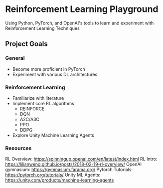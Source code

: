 # Reinforcement Learning Playground
Using Python, PyTorch, and OpenAI's tools to learn and experiment with Reinforcement Learning Techniques

## Project Goals
### General
- Become more proficient in PyTorch
- Experiment with various DL architectures
### Reinforcement Learning
- Familiarize with literature
- Implement core RL algorithms
    - REINFORCE
    - DQN
    - A2C/A3C
    - PPO
    - DDPG
- Explore Unity Machine Learning Agents

### Resources
RL Overview: https://spinningup.openai.com/en/latest/index.html
RL Intro: https://lilianweng.github.io/posts/2018-02-19-rl-overview/
OpenAI gymnasium: https://gymnasium.farama.org/
Pytorch Tutorials: https://pytorch.org/tutorials/
Unity ML Agents: https://unity.com/products/machine-learning-agents